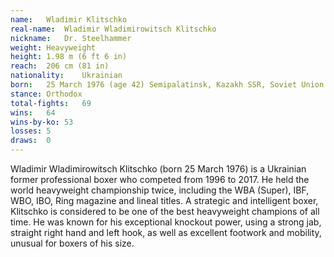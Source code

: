 ```yaml
---
name:   Wladimir Klitschko
real-name:  Wladimir Wladimirowitsch Klitschko
nickname:   Dr. Steelhammer
weight: Heavyweight
height: 1.98 m (6 ft 6 in)
reach:  206 cm (81 in)
nationality:    Ukrainian
born:   25 March 1976 (age 42) Semipalatinsk, Kazakh SSR, Soviet Union (now Semey, Kazakhstan)
stance: Orthodox
total-fights:   69
wins:   64
wins-by-ko: 53
losses: 5
draws:  0
---
```

Wladimir Wladimirowitsch Klitschko (born 25 March 1976) is a Ukrainian former professional boxer who competed from 1996 to 2017. He held the world heavyweight championship twice, including the WBA (Super), IBF, WBO, IBO, Ring magazine and lineal titles. A strategic and intelligent boxer, Klitschko is considered to be one of the best heavyweight champions of all time. He was known for his exceptional knockout power, using a strong jab, straight right hand and left hook, as well as excellent footwork and mobility, unusual for boxers of his size.